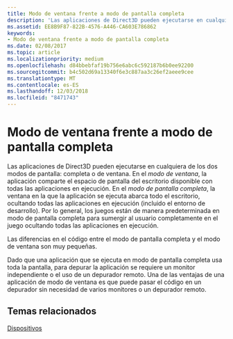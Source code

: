 ```yaml
---
title: Modo de ventana frente a modo de pantalla completa
description: 'Las aplicaciones de Direct3D pueden ejecutarse en cualquiera de los dos modos de pantalla: completa o de ventana.'
ms.assetid: EE8B9F87-822B-4576-A446-CA603E786862
keywords:
- Modo de ventana frente a modo de pantalla completa
ms.date: 02/08/2017
ms.topic: article
ms.localizationpriority: medium
ms.openlocfilehash: d84bbebfaf19b756e6abc6c592187b6b0ee92200
ms.sourcegitcommit: b4c502d69a13340f6e3c887aa3c26ef2aeee9cee
ms.translationtype: MT
ms.contentlocale: es-ES
ms.lasthandoff: 12/03/2018
ms.locfileid: "8471743"
---
```

# <a name="span-iddirect3dconceptswindowedvsfull-screenmodespanwindowed-vs-full-screen-mode"></a><span id="direct3dconcepts.windowed_vs__full-screen_mode"></span>Modo de ventana frente a modo de pantalla completa


Las aplicaciones de Direct3D pueden ejecutarse en cualquiera de los dos modos de pantalla: completa o de ventana. En el *modo de ventana*, la aplicación comparte el espacio de pantalla del escritorio disponible con todas las aplicaciones en ejecución. En el *modo de pantalla completa*, la ventana en la que la aplicación se ejecuta abarca todo el escritorio, ocultando todas las aplicaciones en ejecución (incluido el entorno de desarrollo). Por lo general, los juegos están de manera predeterminada en modo de pantalla completa para sumergir al usuario completamente en el juego ocultando todas las aplicaciones en ejecución.

Las diferencias en el código entre el modo de pantalla completa y el modo de ventana son muy pequeñas.

Dado que una aplicación que se ejecuta en modo de pantalla completa usa toda la pantalla, para depurar la aplicación se requiere un monitor independiente o el uso de un depurador remoto. Una de las ventajas de una aplicación de modo de ventana es que puede pasar el código en un depurador sin necesidad de varios monitores o un depurador remoto.

## <a name="span-idrelated-topicsspanrelated-topics"></a><span id="related-topics"></span>Temas relacionados


[Dispositivos](devices.md)

 

 




